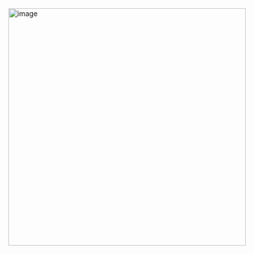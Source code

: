 <img width="474" alt="image" src="https://user-images.githubusercontent.com/107542637/236618537-46a61020-e164-4cc3-8d56-dcda33d56486.png">
